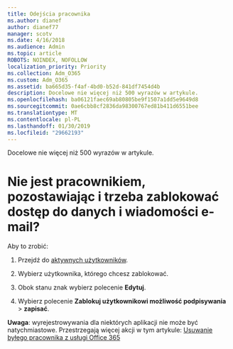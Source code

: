 ```yaml
---
title: Odejścia pracownika
ms.author: dianef
author: dianef77
manager: scotv
ms.date: 4/16/2018
ms.audience: Admin
ms.topic: article
ROBOTS: NOINDEX, NOFOLLOW
localization_priority: Priority
ms.collection: Adm_O365
ms.custom: Adm_O365
ms.assetid: ba665d35-f4af-4bd0-b52d-841df7454d4b
description: Docelowe nie więcej niż 500 wyrazów w artykule.
ms.openlocfilehash: ba06121faec69ab80805be9f1507a1dd5e9649d8
ms.sourcegitcommit: 0ae6cbb8cf2836da98300767ed81b411d6551bee
ms.translationtype: MT
ms.contentlocale: pl-PL
ms.lasthandoff: 01/30/2019
ms.locfileid: "29662193"
---
```

Docelowe nie więcej niż 500 wyrazów w artykule.
  
# <a name="have-an-employee-leaving-and-need-to-block-access-to-data-and-email"></a>Nie jest pracownikiem, pozostawiając i trzeba zablokować dostęp do danych i wiadomości e-mail?

Aby to zrobić:
  
1. Przejdź do [aktywnych użytkowników](https://support.office.com/article/https://portal.office.com/adminportal/home.aspx#/users).
    
2. Wybierz użytkownika, którego chcesz zablokować. 
    
3. Obok stanu znak wybierz polecenie **Edytuj**. 
    
4. Wybierz polecenie **Zablokuj użytkownikowi możliwość podpisywania** \> **zapisać**. 
    
 **Uwaga**: wyrejestrowywania dla niektórych aplikacji nie może być natychmiastowe. Przestrzegają więcej akcji w tym artykule: [Usuwanie byłego pracownika z usługi Office 365](https://support.office.com/article/https://support.office.com/article/Remove-a-former-employee-from-Office-365-44d96212-4d90-4027-9aa9-a95eddb367d1.aspx)
  

